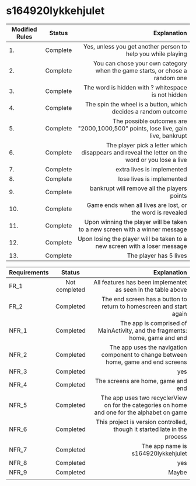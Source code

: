 # s164920lykkehjulet

| Modified Rules |  Status  |                                                                                    Explanation |
|----------------|:--------:|-----------------------------------------------------------------------------------------------:|
| 1.             | Complete |                                   Yes, unless you get another person to help you while playing |
| 2.             | Complete |                    You can chose your own category when the game starts, or chose a random one |
| 3.             | Complete |                                             The word is hidden with ? whitespace is not hidden |
| 4.             | Complete |                                 The spin the wheel is a button, which decides a random outcome |
| 5.             | Complete |               The possible outcomes are "2000,1000,500" points, lose live, gain live, bankrupt |
| 6.             | Complete | The player pick a letter which disappears and reveal the letter on the word or you lose a live |
| 7.             | Complete |                                                                     extra lives is implemented |
| 8.             | Complete |                                                                      lose lives is implemented |
| 9.             | Complete |                                                    bankrupt will remove all the players points |
| 10.            | Complete |                                     Game ends when all lives are lost, or the word is revealed |
| 11.            | Complete |                    Upon winning the player will be taken to a new screen with a winner message |
| 12.            | Complete |                      Upon losing the player will be taken to a new screen with a loser message |
| 13.            | Complete |                                                                         The player has 5 lives |


| Requirements |   Status      |                                                                                  Explanation |
|--------------|:-------------:|---------------------------------------------------------------------------------------------:|
| FR_1         | Not completed |                                 All features has been implementet as seen in the table above |
| FR_2         |   Completed   |                          The end screen has a button to return to homescreen and start again |
| NFR_1        |   Completed   |                  The app is comprised of MainActivity, and the fragments: home, game and end |
| NFR_2        |   Completed   |           The app uses the navigation component to change between home, game and end screens |
| NFR_3        |   Completed   |                                                                                          yes |
| NFR_4        |   Completed   |                                                           The screens are home, game and end |
| NFR_5        |   Completed   | The app uses two recyclerView on for the categories on home and one for the alphabet on game |
| NFR_6        |   Completed   |                    This project is version controlled, though it started late in the process |
| NFR_7        |   Completed   |                                                          The app name is  s164920lykkehjulet |
| NFR_8        |   Completed   |                                                                                          yes |
| NFR_9        |   Completed   |                                                                                        Maybe |
|              |               |                                                                                              |
